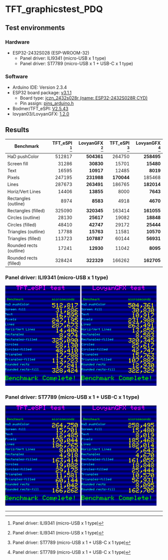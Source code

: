 # TFT_graphicstest_PDQ

## Test environments

### Hardware

- ESP32-2432S028 (ESP-WROOM-32)
    - Panel driver: ILI9341 (micro-USB x 1 type)
    - Panel driver: ST7789  (micro-USB x 1 + USB-C x 1 type)

### Software

- Arduino IDE: Version 2.3.4
- ESP32 board package: [v3.1.1][1]
    - Board type: [jczn_2432s028r (name: ESP32-2432S028R CYD)][2]
    - Pin assign: [pins_arduino.h][3]
- Bodmer/TFT_eSPI: [V2.5.43][4]
- lovyan03/LovyanGFX: [1.2.0][5]

## Results

| Benchmark               |TFT_eSPI [^1]|LovyanGFX [^1]|TFT_eSPI [^2]|LovyanGFX [^2]|
| ----------------------- | -----------:| ------------:| -----------:| ------------:|
| HaD pushColor           |      512817 |   **504361** |    264750   |   **258495** |
| Screen fill             |       31286 |    **30830** |     15701   |    **15480** |
| Text                    |       16595 |    **10917** |     12485   |     **8019** |
| Pixels                  |      247195 |   **231988** |  **170044** |     185468   |
| Lines                   |      287673 |   **263491** |    186765   |   **182014** |
| Horiz/Vert Lines        |       14406 |    **13855** |      8000   |     **7643** |
| Rectangles (outline)    |        8974 |     **8583** |      4918   |     **4670** |
| Rectangles (filled)     |      325090 |   **320345** |    163414   |   **161055** |
| Circles (outline)       |       28130 |    **25617** |     19082   |    **18848** |
| Circles (filled)        |       48410 |    **42747** |     29172   |    **25444** |
| Triangles (outline)     |       17788 |    **15763** |     11581   |    **10570** |
| Triangles (filled)      |      113723 |   **107887** |     60144   |    **56931** |
| Rounded rects (outline) |       17241 |    **12930** |     11042   |     **8095** |
| Rounded rects (filled)  |      328424 |   **322329** |    166262   |   **162705** |

### Panel driver: ILI9341 (micro-USB x 1 type)

![TFT_eSPI](results/ILI9341-TFT_eSPI.png "Test result of TFT_eSPI")
![LovyanGFX](results/ILI9341-LovyanGFX.png "Test result of LovyanGFX")

### Panel driver: ST7789  (micro-USB x 1 + USB-C x 1 type)

![TFT_eSPI](results/ST7789-TFT_eSPI.png "Test result of TFT_eSPI")
![LovyanGFX](results/ST7789-LovyanGFX.png "Test result of LovyanGFX")

-----

[^1]: Panel driver: ILI9341 (micro-USB x 1 type)
[^2]: Panel driver: ST7789  (micro-USB x 1 + USB-C x 1 type)

[1]: https://github.com/espressif/arduino-esp32/releases/tag/3.1.1 "Release Arduino Release v3.1.1 based on ESP-IDF v5.3.2 · espressif/arduino-esp32"
[2]: https://github.com/espressif/arduino-esp32/blob/master/boards.txt "arduino-esp32/boards.txt at master · espressif/arduino-esp32"
[3]: https://github.com/espressif/arduino-esp32/tree/master/variants/jczn_2432s028r "arduino-esp32/variants/jczn_2432s028r at master · espressif/arduino-esp32"
[4]: https://github.com/Bodmer/TFT_eSPI/releases/tag/V2.5.43 "Release Bug fixes · Bodmer/TFT_eSPI"
[5]: https://github.com/lovyan03/LovyanGFX/releases/tag/1.2.0 "Release 1.2.0 · lovyan03/LovyanGFX"
